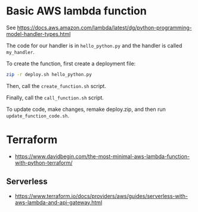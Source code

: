 # Basic AWS lambda function

See https://docs.aws.amazon.com/lambda/latest/dg/python-programming-model-handler-types.html

The code for our handler is in `hello_python.py` and the handler is called `my_handler`.

To create the function, first create a deployment file:

```sh
zip -r deploy.sh hello_python.py
```

Then, call the `create_function.sh` script.

Finally, call the `call_function.sh` script.

To update code, make changes, remake deploy.zip, and then run `update_function_code.sh`.

# Terraform

- https://www.davidbegin.com/the-most-minimal-aws-lambda-function-with-python-terraform/

## Serverless

- https://www.terraform.io/docs/providers/aws/guides/serverless-with-aws-lambda-and-api-gateway.html

